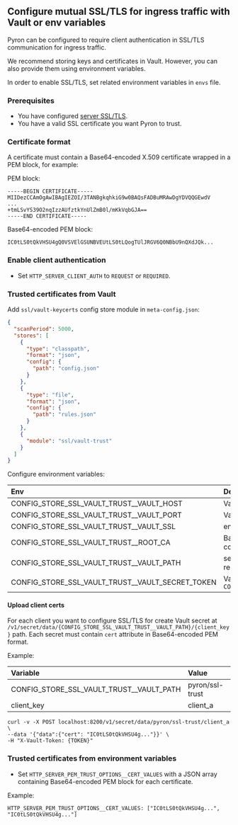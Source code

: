 ## Configure mutual SSL/TLS for ingress traffic with Vault or env variables

Pyron can be configured to require client authentication in SSL/TLS communication for ingress traffic.

We recommend storing keys and certificates in Vault. However, you can also provide them using environment variables.

In order to enable SSL/TLS, set related environment variables in `envs` file.

### Prerequisites

* You have configured [server SSL/TLS](http-server-tls.md).
* You have a valid SSL certificate you want Pyron to trust.

### Certificate format

A certificate must contain a Base64-encoded X.509 certificate wrapped in a PEM block, for example:

PEM block:

```
-----BEGIN CERTIFICATE-----
MIIDezCCAmOgAwIBAgIEZOI/3TANBgkqhkiG9w0BAQsFADBuMRAwDgYDVQQGEwdV
...
+tmLSvYS39O2nqIzzAUfztkYnUlZmB0l/mKkVqbGJA==
-----END CERTIFICATE-----
```

Base64-encoded PEM block:

```
IC0tLS0tQkVHSU4gQ0VSVElGSUNBVEUtLS0tLQogTUlJRGV6Q0NBbU9nQXdJQk...
```

### Enable client authentication

* Set `HTTP_SERVER_CLIENT_AUTH` to `REQUEST` or `REQUIRED`.

### Trusted certificates from Vault

Add `ssl/vault-keycerts` config store module in `meta-config.json`:

```json
{
  "scanPeriod": 5000,
  "stores": [
    {
      "type": "classpath",
      "format": "json",
      "config": {
        "path": "config.json"
      }
    },
    {
      "type": "file",
      "format": "json",
      "config": {
        "path": "rules.json"
      }
    },
    {
      "module": "ssl/vault-trust"
    }
  ]
}
```

Configure environment variables:

| Env                                              | Description                                                                   |
|:-------------------------------------------------|:------------------------------------------------------------------------------|
| CONFIG_STORE_SSL_VAULT_TRUST__VAULT_HOST         | Vault host                                                                    |
| CONFIG_STORE_SSL_VAULT_TRUST__VAULT_PORT         | Vault port                                                                    |
| CONFIG_STORE_SSL_VAULT_TRUST__VAULT_SSL          | enabled flag (default false)                                                  |
| CONFIG_STORE_SSL_VAULT_TRUST__ROOT_CA            | Base64-encoded root CA used for SSL communication with Vault (optional)       |
| CONFIG_STORE_SSL_VAULT_TRUST__VAULT_PATH         | secrets Vault path with trusted certificates, relative to `/v1/secret/data`   |
| CONFIG_STORE_SSL_VAULT_TRUST__VAULT_SECRET_TOKEN | Vault token that allows access to `CONFIG_STORE_SSL_VAULT_TRUST__VAULT_PATH`  |

#### Upload client certs

For each client you want to configure SSL/TLS for create Vault secret at `/v1/secret/data/{CONFIG_STORE_SSL_VAULT_TRUST__VAULT_PATH}/{client_key}` path.
Each secret must contain `cert` attribute in Base64-encoded PEM format.

Example:

| Variable                                 | Value           |
|:-----------------------------------------|:----------------|
| CONFIG_STORE_SSL_VAULT_TRUST__VAULT_PATH | pyron/ssl-trust |
| client_key                               | client_a        |

```
curl -v -X POST localhost:8200/v1/secret/data/pyron/ssl-trust/client_a \
--data '{"data":{"cert": "IC0tLS0tQkVHSU4g..."}}' \
-H "X-Vault-Token: {TOKEN}"
```

### Trusted certificates from environment variables

* Set `HTTP_SERVER_PEM_TRUST_OPTIONS__CERT_VALUES` with a JSON array containing Base64-encoded PEM block for each certificate.

Example:

`HTTP_SERVER_PEM_TRUST_OPTIONS__CERT_VALUES: ["IC0tLS0tQkVHSU4g...", "IC0tLS0tQkVHSU4g..."]`